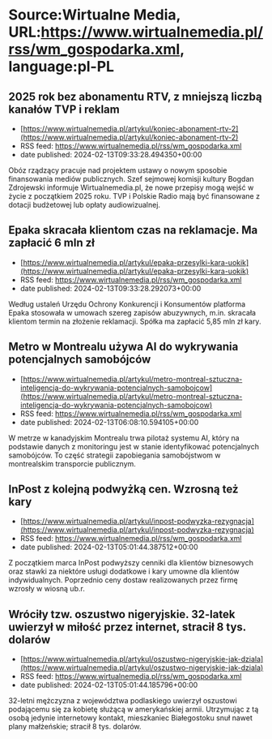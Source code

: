 # Source:Wirtualne Media, URL:https://www.wirtualnemedia.pl/rss/wm_gospodarka.xml, language:pl-PL

## 2025 rok bez abonamentu RTV, z mniejszą liczbą kanałów TVP i reklam
 - [https://www.wirtualnemedia.pl/artykul/koniec-abonament-rtv-2](https://www.wirtualnemedia.pl/artykul/koniec-abonament-rtv-2)
 - RSS feed: https://www.wirtualnemedia.pl/rss/wm_gospodarka.xml
 - date published: 2024-02-13T09:33:28.494350+00:00

Obóz rządzący pracuje nad projektem ustawy o nowym sposobie finansowania mediów publicznych. Szef sejmowej komisji kultury Bogdan Zdrojewski informuje Wirtualnemedia.pl, że nowe przepisy mogą wejść w życie z początkiem 2025 roku. TVP i Polskie Radio mają być finansowane z dotacji budżetowej lub opłaty audiowizualnej.

## Epaka skracała klientom czas na reklamacje. Ma zapłacić 6 mln zł
 - [https://www.wirtualnemedia.pl/artykul/epaka-przesylki-kara-uokik](https://www.wirtualnemedia.pl/artykul/epaka-przesylki-kara-uokik)
 - RSS feed: https://www.wirtualnemedia.pl/rss/wm_gospodarka.xml
 - date published: 2024-02-13T09:33:28.292073+00:00

Według ustaleń Urzędu Ochrony Konkurencji i Konsumentów platforma Epaka stosowała w umowach szereg zapisów abuzywnych, m.in. skracała klientom termin na złożenie reklamacji. Spółka ma zapłacić 5,85 mln zł kary.

## Metro w Montrealu używa AI do wykrywania potencjalnych samobójców
 - [https://www.wirtualnemedia.pl/artykul/metro-montreal-sztuczna-inteligencja-do-wykrywania-potencjalnych-samobojcow](https://www.wirtualnemedia.pl/artykul/metro-montreal-sztuczna-inteligencja-do-wykrywania-potencjalnych-samobojcow)
 - RSS feed: https://www.wirtualnemedia.pl/rss/wm_gospodarka.xml
 - date published: 2024-02-13T06:08:10.594105+00:00

W metrze w kanadyjskim Montrealu trwa pilotaż systemu AI, który na podstawie danych z monitoringu jest w stanie identyfikować potencjalnych samobójców. To część strategii zapobiegania samobójstwom w montrealskim transporcie publicznym.

## InPost z kolejną podwyżką cen. Wzrosną też kary
 - [https://www.wirtualnemedia.pl/artykul/inpost-podwyzka-rezygnacja](https://www.wirtualnemedia.pl/artykul/inpost-podwyzka-rezygnacja)
 - RSS feed: https://www.wirtualnemedia.pl/rss/wm_gospodarka.xml
 - date published: 2024-02-13T05:01:44.387512+00:00

Z początkiem marca InPost podwyższy cenniki dla klientów biznesowych oraz stawki za niektóre usługi dodatkowe i kary umowne dla klientów indywidualnych. Poprzednio ceny dostaw realizowanych przez firmę wzrosły w wiosną ub.r.

## Wróciły tzw. oszustwo nigeryjskie. 32-latek uwierzył w miłość przez internet, stracił 8 tys. dolarów
 - [https://www.wirtualnemedia.pl/artykul/oszustwo-nigeryjskie-jak-dziala](https://www.wirtualnemedia.pl/artykul/oszustwo-nigeryjskie-jak-dziala)
 - RSS feed: https://www.wirtualnemedia.pl/rss/wm_gospodarka.xml
 - date published: 2024-02-13T05:01:44.185796+00:00

32-letni mężczyzna z województwa podlaskiego uwierzył oszustowi podającemu się za kobietę służącą w amerykańskiej armii. Utrzymując z tą osobą jedynie internetowy kontakt, mieszkaniec Białegostoku snuł nawet plany małżeńskie; stracił 8 tys. dolarów.

